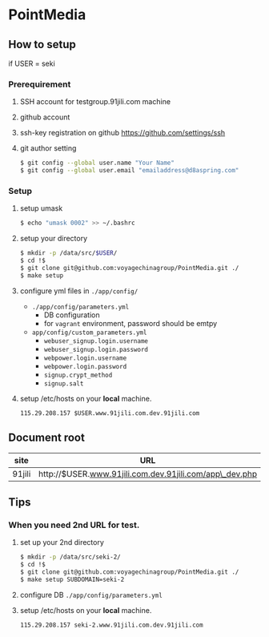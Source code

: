 # PointMedia

## How to setup

if USER = seki

### Prerequirement

1. SSH account for testgroup.91jili.com machine
2. github account
3. ssh-key registration on github https://github.com/settings/ssh
4. git author setting

    ```bash
    $ git config --global user.name "Your Name"
    $ git config --global user.email "emailaddress@d8aspring.com"
    ```

### Setup

1. setup umask

    ```bash
    $ echo "umask 0002" >> ~/.bashrc
    ```

1. setup your directory

    ```bash
    $ mkdir -p /data/src/$USER/
    $ cd !$
    $ git clone git@github.com:voyagechinagroup/PointMedia.git ./
    $ make setup
    ```

1. configure yml files in `./app/config/`

    * `./app/config/parameters.yml`
      * DB configuration
      * for `vagrant` environment, password should be emtpy
    * `app/config/custom_parameters.yml`
      * `webuser_signup.login.username`
      * `webuser_signup.login.password`
      * `webpower.login.username`
      * `webpower.login.password`
      * `signup.crypt_method`
      * `signup.salt`


1. setup /etc/hosts on your **local**  machine.

    ```
    115.29.208.157 $USER.www.91jili.com.dev.91jili.com
    ```

## Document root

| site           | URL                                    |
|----------------|----------------------------------------|
| 91jili         | http://$USER.www.91jili.com.dev.91jili.com/app\_dev.php |


## Tips

### When you need 2nd URL for test.

1. set up your 2nd directory

    ```bash
    $ mkdir -p /data/src/seki-2/
    $ cd !$
    $ git clone git@github.com:voyagechinagroup/PointMedia.git ./
    $ make setup SUBDOMAIN=seki-2
    ```

1. configure DB `./app/config/parameters.yml`

1. setup /etc/hosts on your **local**  machine.

    ```
    115.29.208.157 seki-2.www.91jili.com.dev.91jili.com
    ```
